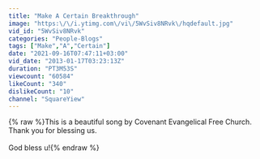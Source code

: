 ```yaml
---
title: "Make A Certain Breakthrough"
image: "https:\/\/i.ytimg.com\/vi\/5WvSiv8NRvk\/hqdefault.jpg"
vid_id: "5WvSiv8NRvk"
categories: "People-Blogs"
tags: ["Make","A","Certain"]
date: "2021-09-16T07:47:11+03:00"
vid_date: "2013-01-17T03:23:13Z"
duration: "PT3M53S"
viewcount: "60584"
likeCount: "340"
dislikeCount: "10"
channel: "SquareYiew"
---
```

{% raw %}This is a beautiful song by Covenant Evangelical Free Church. Thank you for blessing us.<br /><br />God bless u!{% endraw %}

